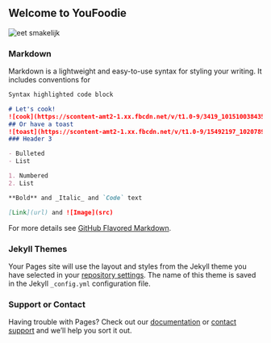 ## Welcome to YouFoodie

![eet smakelijk](https://cg5aeq.dm2301.livefilestore.com/y4pYrgsfAIU6TdTE4qK4rq1cHYZGKt_kl6trrXU8Gskit_SdrXFST7RGAnzFy-GpdkNC_ozfp4u7MF_xPFfFtIa8LbaoNNPb8_oIIvq0pGl9MPseVtUtizXRqsCiFQCNrSbZqLzTGyBySLGFbE6c21HoBFgs0izuIW3yvfUcMgM8sG4BLMfKGh4Kq5gSleTOVdRs1JOR1PcNOP-QmsR7nm3AQ/youfoodie_alpha.jpeg?psid=1)

### Markdown

Markdown is a lightweight and easy-to-use syntax for styling your writing. It includes conventions for

```markdown
Syntax highlighted code block

# Let's cook! 
![cook](https://scontent-amt2-1.xx.fbcdn.net/v/t1.0-9/3419_10151003843570927_1378240463_n.jpg?oh=0a2d93cd7baf183b8a476992307c749d&oe=59C1D733)
## Or have a toast
![toast](https://scontent-amt2-1.xx.fbcdn.net/v/t1.0-9/15492197_10207898605730247_3371910342796902549_n.jpg?oh=479f230f7994326c07052ba620b2a472&oe=599D9EF4)
### Header 3

- Bulleted
- List

1. Numbered
2. List

**Bold** and _Italic_ and `Code` text

[Link](url) and ![Image](src)
```

For more details see [GitHub Flavored Markdown](https://guides.github.com/features/mastering-markdown/).

### Jekyll Themes

Your Pages site will use the layout and styles from the Jekyll theme you have selected in your [repository settings](https://github.com/tganzarolli/baboo/settings). The name of this theme is saved in the Jekyll `_config.yml` configuration file.

### Support or Contact

Having trouble with Pages? Check out our [documentation](https://help.github.com/categories/github-pages-basics/) or [contact support](https://github.com/contact) and we’ll help you sort it out.
